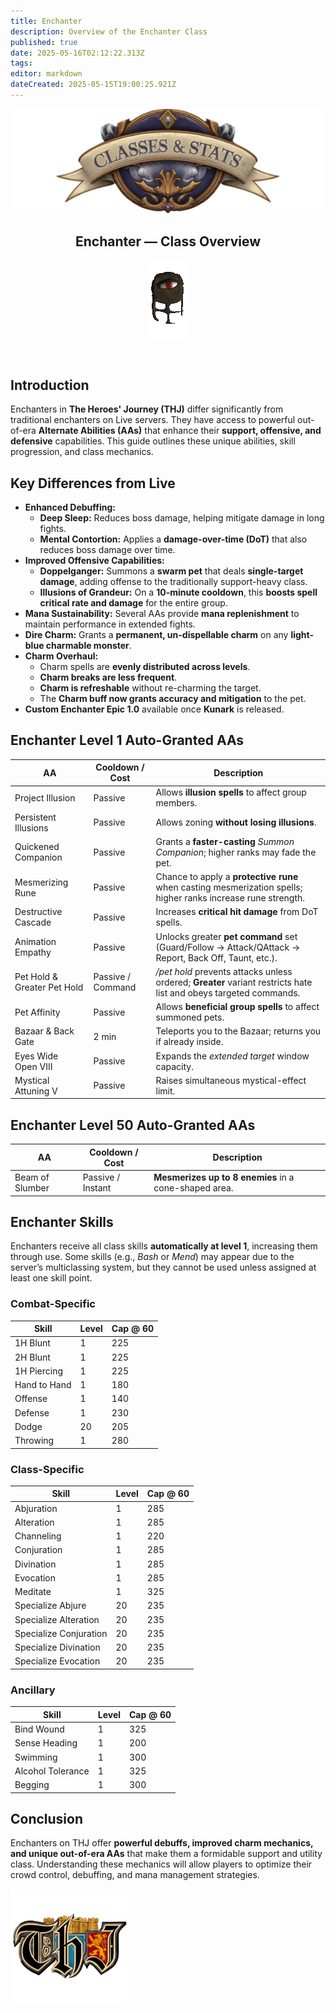 ```yaml
---
title: Enchanter
description: Overview of the Enchanter Class
published: true
date: 2025-05-16T02:12:22.313Z
tags: 
editor: markdown
dateCreated: 2025-05-15T19:00:25.921Z
---
```


<article class="class-wrapper">
<header class="hero-card">
<img src="/classes-and-abilities/statsandclasses.webp" alt="Classes & Stats Banner" class="hero-banner">
<div class="title-card"><h1 class="hero-title"><span>Enchanter — Class Overview</span></h1><img src="/enchanter.gif" alt="Enchanter Flair" class="class-gif"></div>
</header>
<section class="intro"><h2>Introduction</h2><p>Enchanters in <strong>The Heroes' Journey (THJ)</strong> differ significantly from traditional enchanters on Live servers. They have access to powerful out-of-era <strong>Alternate Abilities (AAs)</strong> that enhance their <strong>support, offensive, and defensive</strong> capabilities. This guide outlines these unique abilities, skill progression, and class mechanics.</p></section>
<section class="differences"><h2>Key Differences from Live</h2><ul><li><strong>Enhanced Debuffing:</strong><ul><li><strong>Deep Sleep:</strong> Reduces boss damage, helping mitigate damage in long fights.</li><li><strong>Mental Contortion:</strong> Applies a <strong>damage-over-time (DoT)</strong> that also reduces boss damage over time.</li></ul></li><li><strong>Improved Offensive Capabilities:</strong><ul><li><strong>Doppelganger:</strong> Summons a <strong>swarm pet</strong> that deals <strong>single-target damage</strong>, adding offense to the traditionally support-heavy class.</li><li><strong>Illusions of Grandeur:</strong> On a <strong>10-minute cooldown</strong>, this <strong>boosts spell critical rate and damage</strong> for the entire group.</li></ul></li><li><strong>Mana Sustainability:</strong> Several AAs provide <strong>mana replenishment</strong> to maintain performance in extended fights.</li><li><strong>Dire Charm:</strong> Grants a <strong>permanent, un-dispellable charm</strong> on any <strong>light-blue charmable monster</strong>.</li><li><strong>Charm Overhaul:</strong><ul><li>Charm spells are <strong>evenly distributed across levels</strong>.</li><li><strong>Charm breaks are less frequent</strong>.</li><li><strong>Charm is refreshable</strong> without re-charming the target.</li><li>The <strong>Charm buff now grants accuracy and mitigation</strong> to the pet.</li></ul></li><li><strong>Custom Enchanter Epic 1.0</strong> available once <strong>Kunark</strong> is released.</li></ul></section>
<section class="abilities"><h2>Enchanter Level 1 Auto-Granted AAs</h2><table class="aa-table"><thead><tr><th>AA</th><th>Cooldown / Cost</th><th>Description</th></tr></thead><tbody><tr><td>Project Illusion</td><td>Passive</td><td>Allows <strong>illusion spells</strong> to affect group members.</td></tr><tr><td>Persistent Illusions</td><td>Passive</td><td>Allows zoning <strong>without losing illusions</strong>.</td></tr><tr><td>Quickened Companion</td><td>Passive</td><td>Grants a <strong>faster-casting</strong> <em>Summon Companion</em>; higher ranks may fade the pet.</td></tr><tr><td>Mesmerizing Rune</td><td>Passive</td><td>Chance to apply a <strong>protective rune</strong> when casting mesmerization spells; higher ranks increase rune strength.</td></tr><tr><td>Destructive Cascade</td><td>Passive</td><td>Increases <strong>critical hit damage</strong> from DoT spells.</td></tr><tr><td>Animation Empathy</td><td>Passive</td><td>Unlocks greater <strong>pet command</strong> set (Guard/Follow → Attack/QAttack → Report, Back Off, Taunt, etc.).</td></tr><tr><td>Pet Hold &amp; Greater Pet Hold</td><td>Passive / Command</td><td><em>/pet hold</em> prevents attacks unless ordered; <strong>Greater</strong> variant restricts hate list and obeys targeted commands.</td></tr><tr><td>Pet Affinity</td><td>Passive</td><td>Allows <strong>beneficial group spells</strong> to affect summoned pets.</td></tr><tr><td>Bazaar &amp; Back Gate</td><td>2&nbsp;min</td><td>Teleports you to the Bazaar; returns you if already inside.</td></tr><tr><td>Eyes Wide Open&nbsp;VIII</td><td>Passive</td><td>Expands the <em>extended target</em> window capacity.</td></tr><tr><td>Mystical Attuning&nbsp;V</td><td>Passive</td><td>Raises simultaneous mystical-effect limit.</td></tr></tbody></table></section>
<section class="abilities"><h2>Enchanter Level 50 Auto-Granted AAs</h2><table class="aa-table"><thead><tr><th>AA</th><th>Cooldown / Cost</th><th>Description</th></tr></thead><tbody><tr><td>Beam of Slumber</td><td>Passive / Instant</td><td><strong>Mesmerizes up to 8 enemies</strong> in a cone-shaped area.</td></tr></tbody></table></section>
<section class="skills"><h2>Enchanter Skills</h2><p>Enchanters receive all class skills <strong>automatically at level&nbsp;1</strong>, increasing them through use. Some skills (e.g., <em>Bash</em> or <em>Mend</em>) may appear due to the server’s multiclassing system, but they cannot be used unless assigned at least one skill point.</p><h3>Combat-Specific</h3><table class="skill-table"><thead><tr><th>Skill</th><th>Level</th><th>Cap @ 60</th></tr></thead><tbody><tr><td>1H Blunt</td><td>1</td><td>225</td></tr><tr><td>2H Blunt</td><td>1</td><td>225</td></tr><tr><td>1H Piercing</td><td>1</td><td>225</td></tr><tr><td>Hand to Hand</td><td>1</td><td>180</td></tr><tr><td>Offense</td><td>1</td><td>140</td></tr><tr><td>Defense</td><td>1</td><td>230</td></tr><tr><td>Dodge</td><td>20</td><td>205</td></tr><tr><td>Throwing</td><td>1</td><td>280</td></tr></tbody></table><h3>Class-Specific</h3><table class="skill-table"><thead><tr><th>Skill</th><th>Level</th><th>Cap @ 60</th></tr></thead><tbody><tr><td>Abjuration</td><td>1</td><td>285</td></tr><tr><td>Alteration</td><td>1</td><td>285</td></tr><tr><td>Channeling</td><td>1</td><td>220</td></tr><tr><td>Conjuration</td><td>1</td><td>285</td></tr><tr><td>Divination</td><td>1</td><td>285</td></tr><tr><td>Evocation</td><td>1</td><td>285</td></tr><tr><td>Meditate</td><td>1</td><td>325</td></tr><tr><td>Specialize Abjure</td><td>20</td><td>235</td></tr><tr><td>Specialize Alteration</td><td>20</td><td>235</td></tr><tr><td>Specialize Conjuration</td><td>20</td><td>235</td></tr><tr><td>Specialize Divination</td><td>20</td><td>235</td></tr><tr><td>Specialize Evocation</td><td>20</td><td>235</td></tr></tbody></table><h3>Ancillary</h3><table class="skill-table"><thead><tr><th>Skill</th><th>Level</th><th>Cap @ 60</th></tr></thead><tbody><tr><td>Bind Wound</td><td>1</td><td>325</td></tr><tr><td>Sense Heading</td><td>1</td><td>200</td></tr><tr><td>Swimming</td><td>1</td><td>300</td></tr><tr><td>Alcohol Tolerance</td><td>1</td><td>325</td></tr><tr><td>Begging</td><td>1</td><td>300</td></tr></tbody></table></section>
<section class="conclusion"><h2>Conclusion</h2><p>Enchanters on THJ offer <strong>powerful debuffs, improved charm mechanics, and unique out-of-era AAs</strong> that make them a formidable support and utility class. Understanding these mechanics will allow players to optimize their crowd control, debuffing, and mana management strategies.</p></section>
<img src="/pagebreak2.webp" alt="Page Break" class="page-break">
</article>
